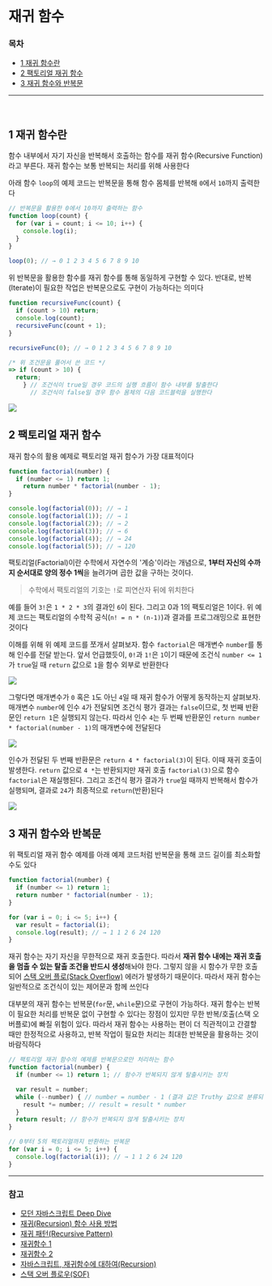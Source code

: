 # 재귀 함수

### 목차

- [1 재귀 함수란](#1-재귀-함수란)
- [2 팩토리얼 재귀 함수](#2-팩토리얼-재귀-함수)
- [3 재귀 함수와 반복문](#3-재귀-함수와-반복문)

***

<br>

## 1 재귀 함수란

함수 내부에서 자기 자신을 반복해서 호출하는 함수를 재귀 함수(Recursive Function)라고 부른다. 재귀 함수는 보통 반복되는 처리를 위해 사용한다

아래 함수 `loop`의 예제 코드는 반복문을 통해 함수 몸체를 반복해  `0`에서 `10`까지 출력한다
```javascript
// 반복문을 활용한 0에서 10까지 출력하는 함수
function loop(count) {
  for (var i = count; i <= 10; i++) {
    console.log(i); 
  }
} 
  
loop(0); // → 0 1 2 3 4 5 6 7 8 9 10
```
위 반복문을 활용한 함수를 재귀 함수를 통해 동일하게 구현할 수 있다. 반대로, 반복(Iterate)이 필요한 작업은 반복문으로도 구현이 가능하다는 의미다
```javascript
function recursiveFunc(count) { 
  if (count > 10) return;
  console.log(count);
  recursiveFunc(count + 1);
}

recursiveFunc(0); // → 0 1 2 3 4 5 6 7 8 9 10

/* 위 조건문을 풀어서 쓴 코드 */ 
=> if (count > 10) {
  return; 
	} // 조건식이 true일 경우 코드의 실행 흐름이 함수 내부를 탈출한다 
	  // 조건식이 false일 경우 함수 몸체의 다음 코드블럭을 실행한다 
```
<img src="https://ifh.cc/g/7hWATB.png" style="max-width: 100%" align="center"/>
<br>

## 2 팩토리얼 재귀 함수

재귀 함수의 활용 예제로 팩토리얼 재귀 함수가 가장 대표적이다 
```javascript
function factorial(number) {
  if (number <= 1) return 1;
	return number * factorial(number - 1); 
} 

console.log(factorial(0)); // → 1
console.log(factorial(1)); // → 1
console.log(factorial(2)); // → 2
console.log(factorial(3)); // → 6
console.log(factorial(4)); // → 24
console.log(factorial(5)); // → 120
```
팩토리얼(Factorial)이란 수학에서 자연수의 '계승'이라는 개념으로, **1부터 자신의 수까지 순서대로 양의 정수 1씩**을 늘려가며 곱한 값을 구하는 것이다. 

> 수학에서 팩토리얼의 기호는 `!`로 피연산자 뒤에 위치한다

예를 들어 `3!`은 `1 * 2 * 3`의 결과인 `6`이 된다. 그리고  0과 1의 팩토리얼은 1이다. 위 예제 코드는 팩토리얼의 수학적 공식(`n! = n * (n-1)`)과 결과를 프로그래밍으로 표현한 것이다

이해를 위해 위 예제 코드를 쪼개서 살펴보자. 함수 `factorial`은 매개변수 `number`를 통해 인수를 전달 받는다. 앞서 언급했듯이, `0!`과 `1!`은 `1`이기 때문에 조건식 `number <= 1`가 `true`일 때 `return` 값으로 `1`을 함수 외부로 반환한다

<img src="https://ifh.cc/g/KC4WdW.png" style="max-width: 100%" align="center"/>

그렇다면 매개변수가 `0` 혹은 `1`도 아닌 `4`일 때 재귀 함수가 어떻게 동작하는지 살펴보자. 매개변수 `number`에 인수 `4`가 전달되면 조건식 평가 결과는 `false`이므로, 첫 번째 반환문인 `return 1`은 실행되지 않는다. 따라서 인수 `4`는 두 번째 반환문인 `return number * factorial(number - 1)`의 매개변수에 전달된다

<img src="https://ifh.cc/g/dVOArD.png" style="max-width: 100%" align="center"/>

인수가 전달된 두 번째 반환문은 `return 4 * factorial(3)`이 된다. 이때 재귀 호출이 발생한다. `return` 값으로 `4 *`는 반환되지만 재귀 호출 `factorial(3)`으로 함수 `factorial`은 재실행된다. 그리고 조건식 평가 결과가 `true`일 때까지 반복해서 함수가 실행되며, 결과로 `24`가 최종적으로 `return`(반환)된다 

<img src="https://ifh.cc/g/WB8bba.jpg" style="max-width: 100%" align="center"/>
<br>

## 3 재귀 함수와 반복문

위 팩토리얼 재귀 함수 예제를 아래 예제 코드처럼 반복문을 통해 코드 길이를 최소화할 수도 있다
```javascript
function factorial(number) {
  if (number <= 1) return 1;
  return number * factorial(number - 1);
}

for (var i = 0; i <= 5; i++) {
  var result = factorial(i);
  console.log(result); // → 1 1 2 6 24 120 
}
```

재귀 함수는 자기 자신을 무한적으로 재귀 호출한다. 따라서 **재귀 함수 내에는 재귀 호출을 멈출 수 있는 탈출 조건을 반드시 생성**해놔야 한다. 그렇지 않을 시 함수가 무한 호출되어 [스택 오버 플로(Stack Overflow)]() 에러가 발생하기 때문이다. 따라서 재귀 함수는 일반적으로 조건식이 있는 제어문과 함께 쓰인다

대부분의 재귀 함수는 반복문(`for`문, `while`문)으로 구현이 가능하다. 재귀 함수는 반복이 필요한 처리를 반복문 없이 구현할 수 있다는 장점이 있지만 무한 반복/호출(스택 오버플로)에 빠질 위험이 있다. 따라서 재귀 함수는 사용하는 편이 더 직관적이고 간결할 때만 한정적으로 사용하고, 반복 작업이 필요한 처리는 최대한 반복문을 활용하는 것이 바람직하다
```javascript
// 팩토리얼 재귀 함수의 예제를 반복문으로만 처리하는 함수
function factorial(number) {
  if (number <= 1) return 1; // 함수가 반복되지 않게 탈출시키는 장치

  var result = number;
  while (--number) { // number = number - 1 (결과 값은 Truthy 값으로 분류되어 true를 반환)
    result *= number; // result = result * number
  }
  return result; // 함수가 반복되지 않게 탈출시키는 장치
}

// 0부터 5의 팩토리얼까지 반환하는 반복문
for (var i = 0; i <= 5; i++) {
  console.log(factorial(i)); // → 1 1 2 6 24 120
}
```
***
### 참고
- [모던 자바스크립트 Deep Dive](http://www.yes24.com/Product/Goods/92742567)
- [재귀(Recursion) 함수 사용 방법](https://koonsland.tistory.com/135)
- [재귀 패턴(Recursive Pattern)](https://window6kim.tistory.com/31)
- [재귀함수 1](https://velog.io/@jeongin/Javascript-%EC%9E%AC%EA%B7%80%ED%95%A8%EC%88%98)
- [재귀함수 2](https://spiritfestival.tistory.com/111)
- [자바스크립트, 재귀함수에 대하여(Recursion)](https://im-developer.tistory.com/102)
- [스택 오버 플로우(SOF)](https://incheol-jung.gitbook.io/docs/q-and-a/java/stw)